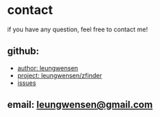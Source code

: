 
# contact

if you have any question, feel free to contact me!

## github:

* [author: leungwensen](https://github.com/leungwensen)
* [project: leungwensen/zfinder](https://github.com/leungwensen/zfinder)
* [issues](https://github.com/leungwensen/zfinder/issues)

## email: [leungwensen@gmail.com](mailto:leungwensen@gmail.com)

